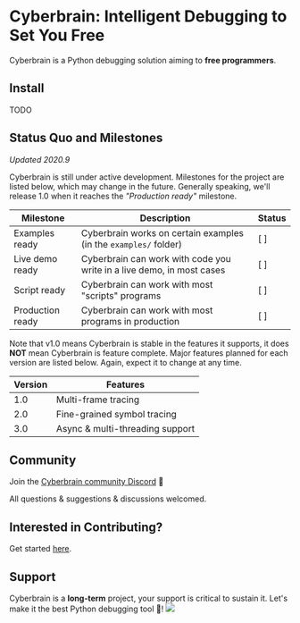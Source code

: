 # Cyberbrain: Intelligent Debugging to Set You Free

Cyberbrain is a Python debugging solution aiming to **free programmers**.

## Install

TODO

## Status Quo and Milestones

*Updated 2020.9*

Cyberbrain is still under active development. Milestones for the project are listed below, which may change in the future. Generally speaking, we'll release 1.0 when it reaches the *"Production ready"* milestone.

| Milestone        | Description                                                           | Status |
|------------------|-----------------------------------------------------------------------|--------|
| Examples ready   | Cyberbrain works on certain examples (in the `examples/` folder)      | [ ]    |
| Live demo ready  | Cyberbrain can work with code you write in a live demo, in most cases | [ ]    |
| Script ready     | Cyberbrain can work with most "scripts" programs                      | [ ]    |
| Production ready | Cyberbrain can work with most programs in production                  | [ ]    |

Note that v1.0 means Cyberbrain is stable in the features it supports, it does **NOT** mean Cyberbrain is feature complete. Major features planned for each version are listed below. Again, expect it to change at any time.

| Version | Features                        |
|---------|---------------------------------|
| 1.0     | Multi-frame tracing             |
| 2.0     | Fine-grained symbol tracing     |
| 3.0     | Async & multi-threading support |

## Community

Join the [Cyberbrain community Discord](https://discord.gg/2TFYtBh) 💬

All questions & suggestions & discussions welcomed.

## Interested in Contributing?
Get started [here](https://github.com/laike9m/cb-experimental/docs/Development.md).

## Support

Cyberbrain is a **long-term** project, your support is critical to sustain it. Let's make it the best Python debugging tool 🤟!
[![](https://www.buymeacoffee.com/assets/img/guidelines/download-assets-1.svg)](https://www.buymeacoffee.com/cyberbrain)
